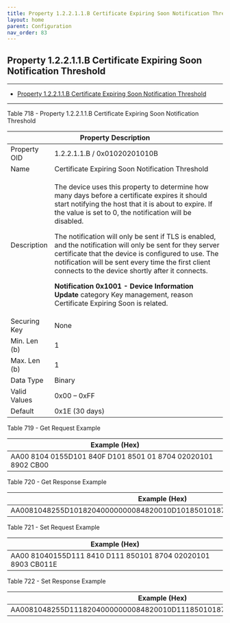 ```yaml
---
title: Property 1.2.2.1.1.B Certificate Expiring Soon Notification Threshold
layout: home
parent: Configuration
nav_order: 83
---
```


## Property 1.2.2.1.1.B Certificate Expiring Soon Notification Threshold

---

- [Property 1.2.2.1.1.B Certificate Expiring Soon Notification Threshold](#property-12211b-certificate-expiring-soon-notification-threshold)

---


Table 718 - Property 1.2.2.1.1.B Certificate Expiring Soon Notification
Threshold

<table>
<colgroup>
<col style="width: 14%" />
<col style="width: 85%" />
</colgroup>
<thead>
<tr>
<th colspan="2">Property Description</th>
</tr>
</thead>
<tbody>
<tr>
<td>Property OID</td>
<td>1.2.2.1.1.B / 0x01020201010B</td>
</tr>
<tr>
<td>Name</td>
<td>Certificate Expiring Soon Notification Threshold</td>
</tr>
<tr>
<td>Description</td>
<td><p>The device uses this property to determine how many days before a
certificate expires it should start notifying the host that it is about
to expire. If the value is set to 0, the notification will be
disabled.</p>
<p>The notification will only be sent if TLS is enabled, and the
notification will only be sent for they server certificate that the
device is configured to use. The notification will be sent every time
the first client connects to the device shortly after it connects.</p>
<p><strong>Notification 0x1001 - Device Information Update</strong>
category Key management, reason Certificate Expiring Soon is
related.</p></td>
</tr>
<tr>
<td>Securing Key</td>
<td>None</td>
</tr>
<tr>
<td>Min. Len (b)</td>
<td>1</td>
</tr>
<tr>
<td>Max. Len (b)</td>
<td>1</td>
</tr>
<tr>
<td>Data Type</td>
<td>Binary</td>
</tr>
<tr>
<td>Valid Values</td>
<td>0x00 – 0xFF</td>
</tr>
<tr>
<td>Default</td>
<td>0x1E (30 days)</td>
</tr>
</tbody>
</table>

Table 719 - Get Request Example

| Example (Hex)                                                |
|--------------------------------------------------------------|
| AA00 8104 0155D101 840F D101 8501 01 8704 02020101 8902 CB00 |

Table 720 - Get Response Example

| Example (Hex)                                                        |
|----------------------------------------------------------------------|
| AA0081048255D10182040000000084820010D1018501018704020201018903CB011E |

Table 721 - Set Request Example

| Example (Hex)                                                |
|--------------------------------------------------------------|
| AA00 81040155D111 8410 D111 850101 8704 02020101 8903 CB011E |

Table 722 - Set Response Example

| Example (Hex)                                                        |
|----------------------------------------------------------------------|
| AA0081048255D11182040000000084820010D1118501018704020201018903CB011E |

##